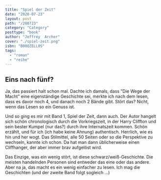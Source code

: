 ```yaml
---
title: "Spiel der Zeit"
date: "2020-07-23"
layout: post
path: "/200723"
category: "Category"
posttype: "book"
author: "Jeffrey  Archer"
cover: "./spiel-zeit.png"
isbn: "B00QZELL0S"
tags:
  - "roman"
  - "reihe"
---
```

## Eins nach fünf?

Ja, das passiert halt schon mal. Dachte ich damals, dass "Die Wege der Macht"  eine eigenständige Geschichte sei, merkte ich nach dem lesen, dass es davor noch 4, und danach noch 2 Bände gibt. Stört das? Nicht, wenn das Lesen so ein Genuss ist.

Und so ging es mir mit Band 1, Spiel der Zeit, dann auch. Der Autor hangelt sich schön chronologisch durch die Vorkriegszeit, in der Harry Cliffton und sein bester Kumpel (nur das?) durch ihre Internatszeit kommen. Schön erzählt, und für ich (ich habe keine Ahnung) authentisch. Herrlich, wie es hin und her wogt. Das Stilmittel, alle 50 Seiten oder so die Perspektive zu wechseln, kannte ich schon. Da hat man dann üblicherweise einen Cliffhanger, der aber immer brav aufgelöst wird.

Das Einzige, was ein wenig stört, ist diese schwarz/weiß-Geschichte. Die meisten handelnden Personen sind entweder das eine oder das andere. Aber na ja, das macht es ein wenig einfacher zu lesen. Ich mag die Geschichten (und der zweite Band folgt sogleich ...)